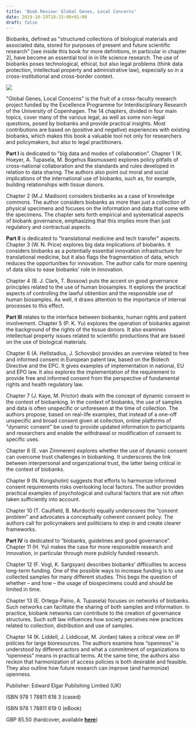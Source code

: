 ```yaml
---
title: 'Book Review: Global Genes, Local Concerns'
date: 2019-10-29T18:33:00+01:00
draft: false
---
```


Biobanks, defined as "structured collections of biological materials and associated data, stored for purposes of present and future scientific research" \[see inside this book for more definitions, in particular in chapter 2\], have become an essential tool in in life science research. The use of biobanks poses technological, ethical, but also legal problems (think data protection, intellectual property and administrative law), especially so in a cross-institutional and cross-border context.

[![](https://1.bp.blogspot.com/-dMhdNuZORkc/Xbh1yQzuDSI/AAAAAAAAAKA/g5iwTrPxYooDdM4gbwXO0JYpDkaofUNeQCLcBGAsYHQ/s320/globalgenes.jpg)](https://1.bp.blogspot.com/-dMhdNuZORkc/Xbh1yQzuDSI/AAAAAAAAAKA/g5iwTrPxYooDdM4gbwXO0JYpDkaofUNeQCLcBGAsYHQ/s1600/globalgenes.jpg)

"Global Genes, Local Concerns" is the fruit of a cross-faculty research project funded by the Excellence Programme for Interdisciplinary Research of the University of Copenhagen. The 14 chapters, divided in four main topics, cover many of the various legal, as well as some non-legal questions, posed by biobanks and provide practical insights. Most contributions are based on (positive and negative) experiences with existing biobanks, which makes this book a valuable tool not only for researchers and policymakers, but also to legal practitioners. 

  

**Part I** is dedicated to "big data and modes of collaboration". Chapter 1 (K. Hoeyer, A. Tupasela, M. Bogehus Rasmussen) explores policy pitfalls of cross-national collaboration and the standards and rules developed in relation to data sharing. The authors also point out moral and social implications of the international use of biobanks, such as, for example, building relationships with tissue donors.

Chapter 2 (M.J. Madison) considers biobanks as a case of knowledge commons. The author considers biobanks as more than just a collection of physical specimens and focuses on the information and data that come with the specimens. The chapter sets forth empirical and systematical aspects of biobank governance, emphasizing that this implies more than just regulatory and contractual aspects. 

  

**Part II** is dedicated to "translational medicine and tech transfer" aspects. Chapter 3 (W. N. Price) explores big data implications of biobanks. It considers biobanks as a potentially essential innovation infrastructure for translational medicine, but it also flags the fragmentation of data, which reduces the opportunities for innovation. The author calls for more opening of data silos to ease biobanks' role in innovation.

Chapter 4 (B. J. Clark, T. Bossow) puts the accent on good governance principles related to the use of human biosamples. It explores the practical aspects of controlling the lawful obtention and the responsible use of human biosamples. As well, it draws attention to the importance of internal processes to this effect. 

  

**Part III** relates to the interface between biobanks, human rights and patient involvement. Chapter 5 (P. K. Yu) explores the operation of biobanks against the background of the rights of the tissue donors. It also examines intellectual property issues related to scientific productions that are based on the use of biological materials.

Chapter 6 (A. Hellstadius, J. Schovsbo) provides an overview related to free and informed consent in European patent law, based on the Biotech Directive and the EPC. It gives examples of implementation in national, EU and EPO law. It also explores the implementation of the requirement to provide free and informed consent from the perspective of fundamental rights and health regulatory law.

Chapter 7 (J. Kaye, M. Prictor) deals with the concept of dynamic consent in the context of biobanking. In the context of biobanks, the use of samples and data is often unspecific or unforeseen at the time of collection. The authors propose, based on real-life examples, that instead of a one-off unspecific and broad consent given at collection, online platforms of "dynamic consent" be used to provide updated information to participants and researchers and enable the withdrawal or modification of consent to specific uses.

Chapter 8 (E. van Zimmeren) explores whether the use of dynamic consent can overcome trust challenges in biobanking. It underscores the link between interpersonal and organizational trust, the latter being critical in the context of biobanks.

Chapter 9 (N. Kongsholm) suggests that efforts to harmonize informed consent requirements risks overlooking local factors. The author provides practical examples of psychological and cultural factors that are not often taken sufficiently into account.

Chapter 10 (T. Caulfield, B. Murdoch) equally underscores the “consent problem” and advocates a conceptually coherent consent policy. The authors call for policymakers and politicians to step in and create clearer frameworks. 

  

**Part IV** is dedicated to “biobanks, guidelines and good governance”. Chapter 11 (H. Yu) makes the case for more responsible research and innovation, in particular through more publicly funded research.

Chapter 12 (F. Vogl, K. Sargsyan) describes biobanks’ difficulties to access long-term funding. One of the possible ways to increase funding is to use collected samples for many different studies. This begs the question of whether – and how – the usage of biospecimens could and should be limited in time.

Chapter 13 (E. Ortega-Paino, A. Tupasela) focuses on networks of biobanks. Such networks can facilitate the sharing of both samples and information. In practice, biobank networks can contribute to the creation of governance structures. Such soft law influences how society perceives new practices related to collection, distribution and use of samples.

Chapter 14 (K. Liddell, J. Liddicoat, M. Jordan) takes a critical view on IP policies for large bioresources. The authors examine how “openness” is understood by different actors and what a commitment of organizations to “openness” means in practical terms. At the same time, the authors also reckon that harmonization of access policies is both desirable and feasible. They also outline how future research can improve (and harmonize) openness.

  

Publisher: Edward Elgar Publishing Limited (UK)

ISBN 978 1 78811 618 3 (cased)

ISBN 978 1 78811 619 0 (eBook)

GBP 85.50 (hardcover, available **[here](https://www.e-elgar.com/shop/global-genes-local-concerns)**)